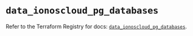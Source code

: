 # `data_ionoscloud_pg_databases`

Refer to the Terraform Registry for docs: [`data_ionoscloud_pg_databases`](https://registry.terraform.io/providers/ionos-cloud/ionoscloud/6.7.15/docs/data-sources/pg_databases).
